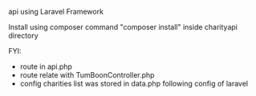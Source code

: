 api using Laravel Framework

Install using composer command
"composer install" inside charityapi directory

FYI:
- route in api.php 
- route relate with TumBoonController.php
- config charities list was stored in data.php following config of laravel
